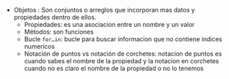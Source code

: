 * Objetos : Son conjuntos o arreglos que incorporan mas datos y propiedades dentro de ellos.
	* Propiedades: es una asociacion entre un nombre y un valor
	* Métodos: son funciones 
	* Bucle `for…in`: bucle para buscar informacion que no contiene indices numericos
	* Notación de puntos vs notación de corchetes: notacion de puntos es cuando sabes el nombre de la propiedad y la notacion en corchetes cuando no es claro el nombre de la propiedad o no lo tenemos